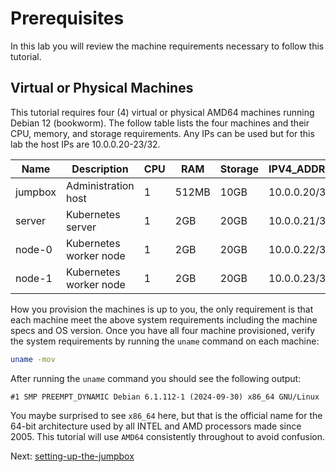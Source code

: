 # Prerequisites

In this lab you will review the machine requirements necessary to follow this tutorial.

## Virtual or Physical Machines

This tutorial requires four (4) virtual or physical AMD64 machines running Debian 12 (bookworm). The follow table lists the four machines and their CPU, memory, and storage requirements. Any IPs can be used but for this lab the host IPs are 10.0.0.20-23/32.

| Name    | Description            | CPU | RAM   | Storage | IPV4_ADDRESS | POD_SUBNET     |
|---------|------------------------|-----|-------|---------|--------------|----------------|
| jumpbox | Administration host    | 1   | 512MB | 10GB    | 10.0.0.20/32 | -              |
| server  | Kubernetes server      | 1   | 2GB   | 20GB    | 10.0.0.21/32 | -              |
| node-0  | Kubernetes worker node | 1   | 2GB   | 20GB    | 10.0.0.22/32 | 192.168.0.0/24 |
| node-1  | Kubernetes worker node | 1   | 2GB   | 20GB    | 10.0.0.23/32 | 192.168.1.0/24 |

How you provision the machines is up to you, the only requirement is that each machine meet the above system requirements including the machine specs and OS version. Once you have all four machine provisioned, verify the system requirements by running the `uname` command on each machine:

```bash
uname -mov
```

After running the `uname` command you should see the following output:

```text
#1 SMP PREEMPT_DYNAMIC Debian 6.1.112-1 (2024-09-30) x86_64 GNU/Linux
```

You maybe surprised to see `x86_64` here, but that is the official name for the 64-bit architecture used by all INTEL and AMD processors made since 2005. This tutorial will use `AMD64` consistently throughout to avoid confusion.

Next: [setting-up-the-jumpbox](02-jumpbox.md)
